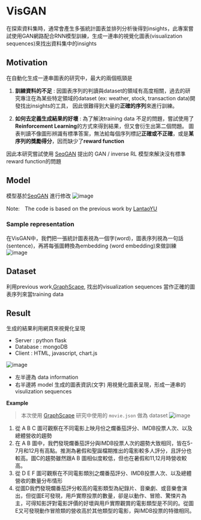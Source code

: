 # VisGAN
在探索資料集時，通常會產生多張統計圖表並排列分析後得到insights，此專案嘗試使用GAN網路配合RNN模型訓練，生成一連串的視覺化圖表(visualization sequences)來找出資料集中的insights

## Motivation
在自動化生成一連串圖表的研究中，最大的兩個瓶頸是
1. **訓練資料的不足** : 
因圖表序列的判讀與dataset的領域有高度相關，過去的研究專注在為某些特定領域的dataset (ex: weather, stock, transaction data)開發找出insights的工具，
因此很難得到大量的**正確的序列**來進行訓練。

2. **如何去定義生成結果的好壞** : 
為了解決training data 不足的問題，嘗試使用了**Reinforcement Learning**的方式來得到結果，但又會衍生出第二個問題。
圖表判讀不像圖形辨識有標準答案，無法給每個序列標記**正確或不正確**，或是**某序列的獎勵得分**，因而缺少了**reward function**

因此本研究嘗試使用 [SeqGAN](https://arxiv.org/abs/1609.05473) 提出的 GAN / inverse RL 模型來解決沒有標準reward function的問題

## Model
模型基於[SeqGAN](https://arxiv.org/abs/1609.05473) 進行修改
![image](https://user-images.githubusercontent.com/28348725/119102667-dba16380-ba4c-11eb-9a97-6621b45bcfe2.png)

Note:　The code is based on the previous work by [LantaoYU](https://github.com/LantaoYu/SeqGAN)

### Sample representation
在VisGAN中，我們把一張統計圖表視為一個字(word)，圖表序列視為一句話(sentence)，再將每張圖轉換為embedding (word embedding)來做訓練
![image](https://user-images.githubusercontent.com/28348725/119921772-308b2f80-bfa1-11eb-8164-3ef3c8090fbe.png)

## Dataset
利用previous work,[GraphScape](https://dl.acm.org/doi/10.1145/3025453.3025866), 找出的visualization sequences 當作正確的圖表序列來當training data

## Result
生成的結果利用網頁來視覺化呈現
* Server : python flask
* Database : mongoDB
* Client : HTML, javascript, chart.js

![image](https://user-images.githubusercontent.com/28348725/119955509-b07dbd80-bfd2-11eb-9cb7-49a392aa8191.png)
- 左半邊為 data information
- 右半邊將 model 生成的圖表資訊(文字) 用視覺化圖表呈現，形成一連串的visulization sequences

**Example**
> 本次使用 [GraphScape](https://dl.acm.org/doi/10.1145/3025453.3025866) 研究中使用的 `movie.json` 做為 dataset
![image](https://user-images.githubusercontent.com/28348725/119974688-8d113d80-bfe7-11eb-884b-d100f350a39d.png)

1. 從 A B C 圖可觀察在不同電影上映月份之爛番茄評分、IMDB投票人次、以及總體營收的趨勢
2. 在 A B 圖中，我們發現爛番茄評分與IMDB投票人次的趨勢大致相同，皆在5-7月和12月有高點。推測為暑假和聖誕檔期推出的電影較多人評分，且評分也較高。圖C的趨勢雖然跟A B 圖相似度較低，但也在暑假和11,12月時營收較高。
3. 從 D E F 圖可觀察在不同電影類別之爛番茄評分、IMDB投票人次、以及總體營收的數量分布情形
4. 從圖D我們發現爛番茄評分較高的電影類型為紀錄片、音樂劇、或音樂會演出，但從圖E可發現，用戶實際投票的數量，卻是以動作、冒險、驚悚片為主，可得知影評對電影評價的好壞與用戶實際觀賞的電影類型是不同的。從圖E又可發現動作冒險類的營收高於其他類型的電影，與IMDB投票的特徵相同。

